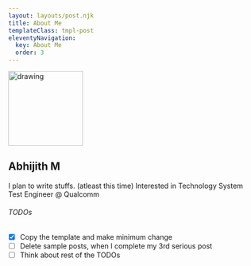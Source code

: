 ```yaml
---
layout: layouts/post.njk
title: About Me
templateClass: tmpl-post
eleventyNavigation:
  key: About Me
  order: 3
---
```


<img src="https://cjqcnyoufeeevygnkhqy.supabase.co/storage/v1/object/public/images/me.png" alt="drawing" width="150"/>

## Abhijith M

I plan to write stuffs. (atleast this time)
Interested in Technology
System Test Engineer @ Qualcomm



###### TODOs

 - [x] Copy the template and make minimum change
 - [ ] Delete sample posts, when I complete my 3rd serious post
 - [ ] Think about rest of the TODOs
